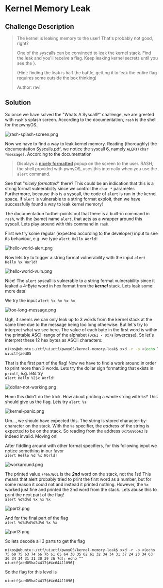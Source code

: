 # Kernel Memory Leak

## Challenge Description

> The kernel is leaking memory to the user! That's probably not good, right?
>
> One of the syscalls can be convinced to leak the kernel stack. Find the leak and you'll receive a flag. Keep leaking kernel secrets until you see the }.
>
> (Hint: finding the leak is half the battle, getting it to leak the entire flag requires some outside the box thinking)
>
> Author: ravi

## Solution

So once we have solved the "Whats A Syscall?" challenge, we are greeted with `rash`'s splash screen. According to the documentation, `rash` is the shell for the pwnyOS.

![rash-splash-screen.png](rash-splash-screen.png)

Now we have to find a way to leak kernel memory. Reading (thoroughly) the documentation Syscalls.pdf, we notice the syscall 6, namely `ALERT(char *message)`. According to the documentation

> Displays a <b><u>nicely formatted</u></b> popup on the screen to the user. RASH, the shell provided with pwnyOS, uses this internally when you use the `alert` command.

See that "<i>nicely formatted</i>" there? This could be an indication that this is a string format vulnerability since we control the `char *` parameter. Furthermore, because this is a syscall, the code of `alert` is run in the kernel space. If `alert` is vulnerable to a string format exploit, then we have successfully found a way to leak kernel memory!

The documentation further points out that there is a built-in command in `rash`, with the (same) name `alert`, that acts as a wrapper around this syscall. Lets play around with this command in `rash`.

First we try some regular (expected according to the developer) input to see its behaviour, e.g. we type `alert Hello World!`

![hello-world-alert.png](hello-world.png)

Now lets try to trigger a string format vulnerability with the input `alert Hello %x World!`

![hello-world-vuln.png](exploit-proof.png)

Nice! The `alert` syscall is vulnerable to a string format vulnerability since it leaked a 4-Byte word in hex format from the **<i>kernel</i>** stack. Lets leak some more data!

We try the input `alert %x %x %x %x`

![too-long-message.png](part1-too-much.png)

Ugh, it seems we can only leak up to 3 words from the kernel stack at the same time due to the message being too long otherwise. But let's try to interpret what we see here. The value of each byte in the first word is within the printable ASCII range of the alphabet (`0x61 - 0x7a` lowercase). So let's interpret these 12 hex bytes as ASCII characters:

```bash
nikos@ubuntu:~/ctf/uiuctf/pwnyOS/kernel-memory-leak$ xxd -r -p <(echo 75 69 75 63 74 66 7b 61 65 64 30 35); echo ""
uiuctf{aed05
```

That is the first part of the flag! Now we have to find a work around in order to print more than 3 words. Lets try the dollar sign formatting that exists in `printf`, e.g. lets try<br/>
`alert Hello %2$x World!`

![dollar-not-working.png](dollar-not-working.png)

Hmm this didn't do the trick. How about printing a whole string with `%s`? This should give us the flag. Lets try `alert %s`

![kernel-panic.png](kernel-panic.png)

Um..., we should have expected this. The string is stored character-by-character on the stack. With the `%s` specifier, the <i>address</i> of the string is expected to be on the stack. So reading from the address `0x75696563` is indeed invalid. Moving on!

After fiddling around with other format specifiers, for this following input we notice something in our favor<br/>
`alert Hello %d %x World!`

![workaround.png](workaround.png)

The printed value `74667B61` is the ***2nd*** word on the stack, not the 1st! This means that alert probably tried to print the first word as a number, but for some reason it could not and instead it printed nothing. However, the `%x` worked just fine and printed the 2nd word from the stack. Lets abuse this to print the next part of the flag!<br/>
`alert %d%d%d %x %x %x`

![part2.png](part2.png)

And for the final part of the flag<br/>
`alert %d%d%d%d%d%d %x %x`

![part3.png](part3.png)

So lets decode all 3 parts to get  the flag
```
nikos@ubuntu:~/ctf/uiuctf/pwnyOS/kernel-memory-leak$ xxd -r -p <(echo 75 69 75 63 74 66 7b 61 65 64 30 35 62 61 32 34 34 31 37 24 23 34 63 36 34 34 31 31 30 39 36 7d); echo ""
uiuctf{aed05ba24417$#4c64411096}
```

So the flag for this level is

`uiuctf{aed05ba24417$#4c64411096}`
